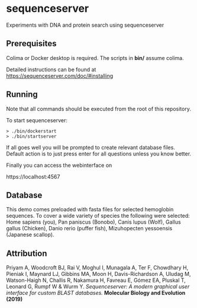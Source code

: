 # sequenceserver
Experiments with DNA and protein search using sequenceserver


## Prerequisites
Colima or Docker desktop is required. The scripts in **bin/** assume colima.

Detailed instructions can be found at https://sequenceserver.com/doc/#installing


## Running
Note that all commands should be executed from the root of this
repository.

To start sequenceserver:

    > ./bin/dockerstart
    > ./bin/startserver

If all goes well you will be prompted to create relevant database files. Default
action is to just press enter for all questions unless you know better.

Finally you can access the webinterface on

https://localhost:4567

## Database
This demo comes preloaded with fasta files for selected hemoglobin sequences. To
cover a wide variety of species the following were selected:
Home sapiens (you), Pan paniscus (Bonobo), Canis lupus (Wolf), Gallus gallus
(Chicken), Danio rerio (puffer fish), Mizuhopecten yessoensis (Japanese scallop).


## Attribution
Priyam A, Woodcroft BJ, Rai V, Moghul I, Munagala A, Ter F,
Chowdhary H, Pieniak I, Maynard LJ, Gibbins MA, Moon H,
Davis-Richardson A, Uludag M, Watson-Haigh N, Challis R,
Nakamura H, Favreau E, Gómez EA, Pluskal T, Leonard G,
Rumpf W & Wurm Y. _Sequenceserver: A modern graphical user
interface for custom BLAST databases._ **Molecular Biology and Evolution (2019)**
